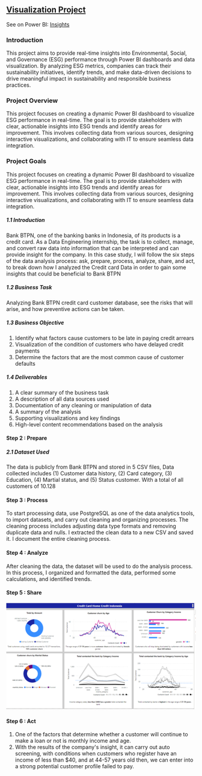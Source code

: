 ## [Visualization Project]()
 See on Power BI: [Insights](https://github.com/Haniaghnia/Hani_Portfolio/blob/dafa719edb6d061a70fde0c5815a0fbd0a1460c5/Power%20BI/DE/DE%20BTPN.pbix)  

### Introduction
This project aims to provide real-time insights into Environmental, Social, and Governance (ESG) performance through Power BI dashboards and data visualization. By analyzing ESG metrics, companies can track their sustainability initiatives, identify trends, and make data-driven decisions to drive meaningful impact in sustainability and responsible business practices. 

### Project Overview
This project focuses on creating a dynamic Power BI dashboard to visualize ESG performance in real-time. The goal is to provide stakeholders with clear, actionable insights into ESG trends and identify areas for improvement. This involves collecting data from various sources, designing interactive visualizations, and collaborating with IT to ensure seamless data integration. 

### Project Goals
This project focuses on creating a dynamic Power BI dashboard to visualize ESG performance in real-time. The goal is to provide stakeholders with clear, actionable insights into ESG trends and identify areas for improvement. This involves collecting data from various sources, designing interactive visualizations, and collaborating with IT to ensure seamless data integration. 

##### 1.1 Introduction 
Bank BTPN, one of the banking banks in Indonesia, of its products is a credit card. As a Data Engineering internship, the task is to collect, manage, and convert raw data into information that can be interpreted and can provide insight for the company. In this case study, I will follow the six steps of the data analysis process: ask, prepare, process, analyze, share, and act, to break down how I analyzed the Credit card Data in order to gain some insights that could be beneficial to Bank BTPN

##### 1.2 Business Task
Analyzing Bank  BTPN credit card customer database, see the risks that will arise, and how preventive actions can be taken. 

##### 1.3 Business Objective
1.	Identify what factors cause customers to be late in paying credit arrears
2.	Visualization of the condition of customers who have delayed credit payments
3.	Determine the factors that are the most common cause of customer defaults

##### 1.4 Deliverables
1.	A clear summary of the business task
2.	A description of all data sources used
3.	Documentation of any cleaning or manipulation of data
4.	A summary of the analysis
5.	Supporting visualizations and key findings
6.	High-level content recommendations based on the analysis

#### Step 2 : Prepare
##### 2.1 Dataset Used
The data is publicly from Bank BTPN and stored in 5 CSV files, Data collected includes (1) Customer data history, (2) Card category, (3) Education, (4) Martial status, and (5) Status customer. With a total of all customers of 10.128

#### Step 3 : Process
To start processing data, use PostgreSQL as one of the data analytics tools, to import datasets, and carry out cleaning and organizing processes. The cleaning process includes adjusting data type formats and removing duplicate data and nulls. I extracted the clean data to a new CSV and saved it. I document the entire cleaning process.

#### Step 4 : Analyze
After cleaning the data, the dataset will be used to do the analysis process. In this process, I organized and formatted the data, performed some calculations, and identified trends.

#### Step 5 : Share 
![](https://github.com/Haniaghnia/Hani_Portfolio/blob/dafa719edb6d061a70fde0c5815a0fbd0a1460c5/Power%20BI/DE/DE.PNG)

#### Step 6 : Act 
1.	One of the factors that determine whether a customer will continue to make a loan or not is monthly income and age.
2.	With the results of the company's insight, it can carry out auto screening, with conditions when customers who register have an income of less than $40, and at 44-57 years old then, we can enter into a strong potential customer profile failed to pay.

